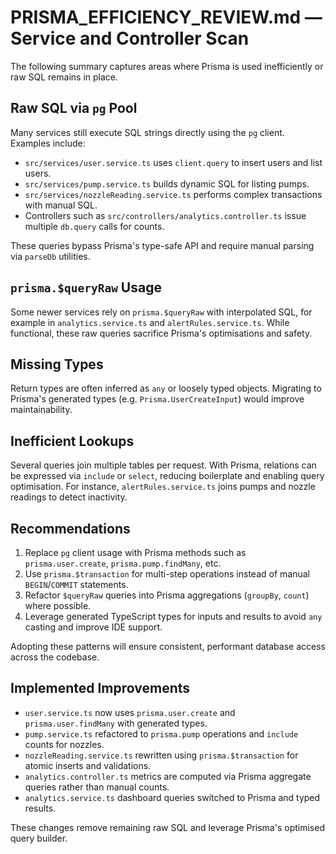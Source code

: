 # PRISMA_EFFICIENCY_REVIEW.md — Service and Controller Scan

The following summary captures areas where Prisma is used inefficiently or raw SQL remains in place.

## Raw SQL via `pg` Pool
Many services still execute SQL strings directly using the `pg` client. Examples include:

- `src/services/user.service.ts` uses `client.query` to insert users and list users.
- `src/services/pump.service.ts` builds dynamic SQL for listing pumps.
- `src/services/nozzleReading.service.ts` performs complex transactions with manual SQL.
- Controllers such as `src/controllers/analytics.controller.ts` issue multiple `db.query` calls for counts.

These queries bypass Prisma's type-safe API and require manual parsing via `parseDb` utilities.

## `prisma.$queryRaw` Usage
Some newer services rely on `prisma.$queryRaw` with interpolated SQL, for example in `analytics.service.ts` and `alertRules.service.ts`. While functional, these raw queries sacrifice Prisma's optimisations and safety.

## Missing Types
Return types are often inferred as `any` or loosely typed objects. Migrating to Prisma's generated types (e.g. `Prisma.UserCreateInput`) would improve maintainability.

## Inefficient Lookups
Several queries join multiple tables per request. With Prisma, relations can be expressed via `include` or `select`, reducing boilerplate and enabling query optimisation. For instance, `alertRules.service.ts` joins pumps and nozzle readings to detect inactivity.

## Recommendations
1. Replace `pg` client usage with Prisma methods such as `prisma.user.create`, `prisma.pump.findMany`, etc.
2. Use `prisma.$transaction` for multi-step operations instead of manual `BEGIN`/`COMMIT` statements.
3. Refactor `$queryRaw` queries into Prisma aggregations (`groupBy`, `count`) where possible.
4. Leverage generated TypeScript types for inputs and results to avoid `any` casting and improve IDE support.

Adopting these patterns will ensure consistent, performant database access across the codebase.

## Implemented Improvements
- `user.service.ts` now uses `prisma.user.create` and `prisma.user.findMany` with generated types.
- `pump.service.ts` refactored to `prisma.pump` operations and `include` counts for nozzles.
- `nozzleReading.service.ts` rewritten using `prisma.$transaction` for atomic inserts and validations.
- `analytics.controller.ts` metrics are computed via Prisma aggregate queries rather than manual counts.
- `analytics.service.ts` dashboard queries switched to Prisma and typed results.

These changes remove remaining raw SQL and leverage Prisma's optimised query builder.
